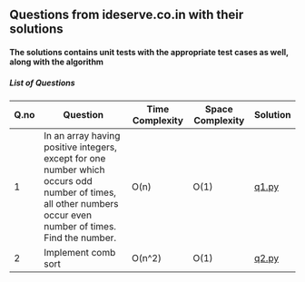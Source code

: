 ## Questions from ideserve.co.in with their solutions
#### The solutions contains unit tests with the appropriate test cases as well, along with the algorithm

##### List of Questions
Q.no | Question | Time Complexity | Space Complexity | Solution
-----|----------|-----------------|------------------|---------
1| In an array having positive integers, except for one number which occurs odd number of times, all other numbers occur even number of times. Find the number.| O(n) | O(1) | [q1.py](https://github.com/ptbhatcoder/interview-prep/blob/master/ideserve/website-questions/q1.py)
2| Implement comb sort | O(n^2) | O(1) | [q2.py](https://github.com/ptbhatcoder/interview-prep/blob/master/ideserve/website-questions/q2.py)
